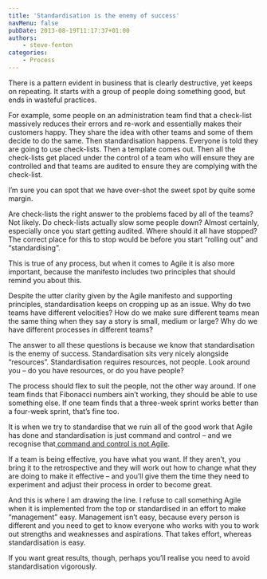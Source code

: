 ```yaml
---
title: 'Standardisation is the enemy of success'
navMenu: false
pubDate: 2013-08-19T11:17:37+01:00
authors:
    - steve-fenton
categories:
    - Process
---
```


There is a pattern evident in business that is clearly destructive, yet keeps on repeating. It starts with a group of people doing something good, but ends in wasteful practices.

For example, some people on an administration team find that a check-list massively reduces their errors and re-work and essentially makes their customers happy. They share the idea with other teams and some of them decide to do the same. Then standardisation happens. Everyone is told they are going to use check-lists. Then a template comes out. Then all the check-lists get placed under the control of a team who will ensure they are controlled and that teams are audited to ensure they are complying with the check-list.

I’m sure you can spot that we have over-shot the sweet spot by quite some margin.

Are check-lists the right answer to the problems faced by all of the teams? Not likely. Do check-lists actually slow some people down? Almost certainly, especially once you start getting audited. Where should it all have stopped? The correct place for this to stop would be before you start “rolling out” and “standardising”.

This is true of any process, but when it comes to Agile it is also more important, because the manifesto includes two principles that should remind you about this.

Despite the utter clarity given by the Agile manifesto and supporting principles, standardisation keeps on cropping up as an issue. Why do two teams have different velocities? How do we make sure different teams mean the same thing when they say a story is small, medium or large? Why do we have different processes in different teams?

The answer to all these questions is because we know that standardisation is the enemy of success. Standardisation sits very nicely alongside “resources”. Standardisation requires resources, not people. Look around you – do you have resources, or do you have people?

The process should flex to suit the people, not the other way around. If one team finds that Fibonacci numbers ain’t working, they should be able to use something else. If one team finds that a three-week sprint works better than a four-week sprint, that’s fine too.

It is when we try to standardise that we ruin all of the good work that Agile has done and standardisation is just command and control – and we recognise that[ command and control is not Agile](/blog/2013/04/command-and-control-in-agile-teams/).

If a team is being effective, you have what you want. If they aren’t, you bring it to the retrospective and they will work out how to change what they are doing to make it effective – and you’ll give them the time they need to experiment and adjust their process in order to become great.

And this is where I am drawing the line. I refuse to call something Agile when it is implemented from the top or standardised in an effort to make “management” easy. Management isn’t easy, because every person is different and you need to get to know everyone who works with you to work out strengths and weaknesses and aspirations. That takes effort, whereas standardisation is easy.

If you want great results, though, perhaps you’ll realise you need to avoid standardisation vigorously.